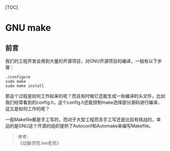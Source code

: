 [TOC]

# GNU make

## 前言
我们的工程开发会用到大量的开源项目，对GNU开源项目的编译，一般有以下步骤：
```shell
./configure
sudo make
sudo make install
```
那这个过程是如何工作起来的呢？而且有时候它还能生成一些编译的头文件，比如我们经常看到的config.h，这个config.h还能控制make选择部分源码进行编译，这又是如何工作的呢？

一般Makefile都是手工写的，而对于大型工程而言手工写还是比较有挑战的，幸运的是GNU这个开源的组织提供了Autoconf和Automake来编写Makefile。


> 参考:   
> 《动脑学院.lee老师》